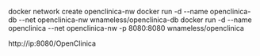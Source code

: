 docker network create openclinica-nw
docker run -d --name openclinica-db --net openclinica-nw wnameless/openclinica-db
docker run -d --name openclinica --net openclinica-nw -p 8080:8080 wnameless/openclinica

http://ip:8080/OpenClinica
